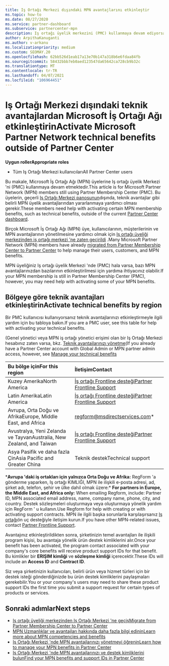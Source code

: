 ```yaml
---
title: Iş Ortağı Merkezi dışındaki MPN avantajlarını etkinleştir
ms.topic: how-to
ms.date: 08/27/2020
ms.service: partner-dashboard
ms.subservice: partnercenter-mpn
description: Iş ortağı üyelik merkezini (PMC) kullanmaya devam ediyorsanız, MPN teknik destek avantajlarınızı etkinleştirmeye ve size destek kimlikleri sunabilmeniz için kiminle iletişim kuracağınızı öğrenin.
author: ArpithaKanuganti
ms.author: v-arkanu
ms.localizationpriority: medium
ms.custom: SEOMAY.20
ms.openlocfilehash: 62bb526d1eab17a13e70b147a318b6e6fdaa84fb
ms.sourcegitcommit: 58432bbb7eb0aed123547da65642ca728cb9b32c
ms.translationtype: MT
ms.contentlocale: tr-TR
ms.lasthandoff: 04/07/2021
ms.locfileid: "106964451"
---
```

# <a name="activate-microsoft-partner-network-technical-benefits-outside-of-partner-center"></a><span data-ttu-id="647d7-103">Iş Ortağı Merkezi dışındaki teknik avantajlardan Microsoft İş Ortağı Ağı etkinleştirin</span><span class="sxs-lookup"><span data-stu-id="647d7-103">Activate Microsoft Partner Network technical benefits outside of Partner Center</span></span>


<span data-ttu-id="647d7-104">**Uygun roller**</span><span class="sxs-lookup"><span data-stu-id="647d7-104">**Appropriate roles**</span></span>

- <span data-ttu-id="647d7-105">Tüm Iş Ortağı Merkezi kullanıcıları</span><span class="sxs-lookup"><span data-stu-id="647d7-105">All Partner Center users</span></span>

<span data-ttu-id="647d7-106">Bu makale, Microsoft İş Ortağı Ağı (MPN) üyelerine Iş ortağı üyelik Merkezi 'ni (PMC) kullanmaya devam etmektedir.</span><span class="sxs-lookup"><span data-stu-id="647d7-106">This article is for Microsoft Partner Network (MPN) members still using Partner Membership Center (PMC).</span></span> <span data-ttu-id="647d7-107">Bu üyelerin, geçerli [Iş Ortağı Merkezi panosunun](https://partner.microsoft.com/dashboard)dışında, teknik avantajlar gibi belirli MPN üyelik avantajlarından yararlanmaya yardımcı olması gerekir.</span><span class="sxs-lookup"><span data-stu-id="647d7-107">These members need help with activating certain MPN membership benefits, such as technical benefits, outside of the current [Partner Center dashboard](https://partner.microsoft.com/dashboard).</span></span>

<span data-ttu-id="647d7-108">Birçok Microsoft İş Ortağı Ağı (MPN) üye, kullanıcılarının, müşterilerinin ve MPN avantajlarının yönetilmesine yardımcı olmak için [Iş ortağı üyeliği merkezinden iş ortağı merkezi 'ne zaten geçirildi](prepare-pmc-pc-migration.md) .</span><span class="sxs-lookup"><span data-stu-id="647d7-108">Many Microsoft Partner Network (MPN) members have already [migrated from Partner Membership Center to Partner Center](prepare-pmc-pc-migration.md) to help manage their users, customers, and MPN benefits.</span></span>

<span data-ttu-id="647d7-109">MPN üyeliğiniz Iş ortağı üyelik Merkezi 'nde (PMC) hala varsa, bazı MPN avantajlarınızdan bazılarının etkinleştirilmesi için yardıma ihtiyacınız olabilir.</span><span class="sxs-lookup"><span data-stu-id="647d7-109">If your MPN membership is still in Partner Membership Center (PMC), however, you may need help with activating some of your MPN benefits.</span></span>

## <a name="activate-technical-benefits-by-region"></a><span data-ttu-id="647d7-110">Bölgeye göre teknik avantajları etkinleştirin</span><span class="sxs-lookup"><span data-stu-id="647d7-110">Activate technical benefits by region</span></span>

<span data-ttu-id="647d7-111">Bir PMC kullanıcısı kullanıyorsanız teknik avantajlarınızı etkinleştirmeyle ilgili yardım için bu tabloya bakın.</span><span class="sxs-lookup"><span data-stu-id="647d7-111">If you are a PMC user, see this table for help with activating your technical benefits.</span></span>

<span data-ttu-id="647d7-112">(Genel yönetici veya MPN iş ortağı yönetici erişimi olan bir Iş Ortağı Merkezi hesabınız zaten varsa, bkz. [Teknik avantajlarınızı yönetme](https://docs.microsoft.com/partner-center/manage-your-partner-network-benefits#manage-technical-benefits)</span><span class="sxs-lookup"><span data-stu-id="647d7-112">(If you already have a Partner Center account with Global Admin or MPN partner admin access, however, see [Manage your technical benefits](https://docs.microsoft.com/partner-center/manage-your-partner-network-benefits#manage-technical-benefits)</span></span>

|<span data-ttu-id="647d7-113">Bu bölge için</span><span class="sxs-lookup"><span data-stu-id="647d7-113">For this region</span></span>  | <span data-ttu-id="647d7-114">İletişim</span><span class="sxs-lookup"><span data-stu-id="647d7-114">Contact</span></span> |
|:--------|:------------|
|<span data-ttu-id="647d7-115">Kuzey Amerika</span><span class="sxs-lookup"><span data-stu-id="647d7-115">North America</span></span>  | [<span data-ttu-id="647d7-116">İş ortağı Frontline desteği</span><span class="sxs-lookup"><span data-stu-id="647d7-116">Partner Frontline Support</span></span>](https://partner.microsoft.com/support?issueid=300-0042)  |
|<span data-ttu-id="647d7-117">Latin Amerika</span><span class="sxs-lookup"><span data-stu-id="647d7-117">Latin America</span></span>  | [<span data-ttu-id="647d7-118">İş ortağı Frontline desteği</span><span class="sxs-lookup"><span data-stu-id="647d7-118">Partner Frontline Support</span></span>](https://partner.microsoft.com/support?issueid=300-0042)  |
|<span data-ttu-id="647d7-119">Avrupa, Orta Doğu ve Afrika</span><span class="sxs-lookup"><span data-stu-id="647d7-119">Europe, Middle East, and Africa</span></span>  | [regform@msdirectservices.com](mailto:regform@msdirectservices.com)*  |
|<span data-ttu-id="647d7-120">Avustralya, Yeni Zelanda ve Tayvan</span><span class="sxs-lookup"><span data-stu-id="647d7-120">Australia, New Zealand, and Taiwan</span></span>  | [<span data-ttu-id="647d7-121">İş ortağı Frontline desteği</span><span class="sxs-lookup"><span data-stu-id="647d7-121">Partner Frontline Support</span></span>](https://partner.microsoft.com/support?issueid=300-0042)  |
|<span data-ttu-id="647d7-122">Asya Pasifik ve daha fazla Çin</span><span class="sxs-lookup"><span data-stu-id="647d7-122">Asia Pacific and Greater China</span></span>  | <span data-ttu-id="647d7-123">Teknik destek</span><span class="sxs-lookup"><span data-stu-id="647d7-123">Technical support</span></span>  |

<span data-ttu-id="647d7-124">\***Avrupa 'daki iş ortakları için yalnızca Orta Doğu ve Afrika:** RegForm 'a gönderme yaparken, Iş ortağı KIMLIĞI, MPN ile ilişkili e-posta adresi, ad, şirket adı, telefon, şehir ve ülke dahil olmak üzere:</span><span class="sxs-lookup"><span data-stu-id="647d7-124">\* **For partners in Europe, the Middle East, and Africa only:** When emailing Regform, include: Partner ID, MPN associated email address, name, company name, phone, city, and country.</span></span> <span data-ttu-id="647d7-125">Destek sözleşmeleri oluşturmaya veya oluşturmaya yönelik yardım için RegForm ' u kullanın.</span><span class="sxs-lookup"><span data-stu-id="647d7-125">Use Regform for help with creating or with activating support contracts.</span></span> <span data-ttu-id="647d7-126">MPN ile ilgili başka sorunlarla karşılaşırsanız [Iş ortağı](https://partner.microsoft.com/support?issueid=300-0042)ön uç desteğiyle iletişim kurun.</span><span class="sxs-lookup"><span data-stu-id="647d7-126">If you have other MPN-related issues, contact [Partner Frontline Support](https://partner.microsoft.com/support?issueid=300-0042).</span></span>

<span data-ttu-id="647d7-127">Avantajınız etkinleştirildikten sonra, şirketinizin temel avantajları ile ilişkili program kişisi, bu avantaja yönelik ürün destek kimliklerini alır.</span><span class="sxs-lookup"><span data-stu-id="647d7-127">Once your benefit has been activated, the program contact associated with your company's core benefits will receive product support IDs for that benefit.</span></span> <span data-ttu-id="647d7-128">Bu kimlikler bir **ERIŞIM kimliği** ve **sözleşme kimliği** içerecektir.</span><span class="sxs-lookup"><span data-stu-id="647d7-128">These IDs will include an **Access ID** and **Contract ID**.</span></span> 

<span data-ttu-id="647d7-129">Siz veya şirketinizin kullanıcıları, belirli ürün veya hizmet türleri için bir destek isteği gönderdiğinizde bu ürün destek kimliklerini paylaşmaları gerekebilir.</span><span class="sxs-lookup"><span data-stu-id="647d7-129">You or your company's users may need to share these product support IDs the first time you submit a support request for certain types of products or services.</span></span>

## <a name="next-steps"></a><span data-ttu-id="647d7-130">Sonraki adımlar</span><span class="sxs-lookup"><span data-stu-id="647d7-130">Next steps</span></span>

- [<span data-ttu-id="647d7-131">Iş ortağı üyeliği merkezinden Iş Ortağı Merkezi 'ne geçiş</span><span class="sxs-lookup"><span data-stu-id="647d7-131">Migrate from Partner Membership Center to Partner Center</span></span>](prepare-pmc-pc-migration.md)
- [<span data-ttu-id="647d7-132">MPN Uzmanlıklar ve avantajları hakkında daha fazla bilgi edinin</span><span class="sxs-lookup"><span data-stu-id="647d7-132">Learn more about MPN competencies and benefits</span></span>](learn-about-competencies.md)
- [<span data-ttu-id="647d7-133">Iş Ortağı Merkezi 'nde MPN avantajlarınızı yönetmeyi öğrenin</span><span class="sxs-lookup"><span data-stu-id="647d7-133">Learn how to manage your MPN benefits in Partner Center</span></span>](manage-your-partner-network-benefits.md)
- [<span data-ttu-id="647d7-134">Iş Ortağı Merkezi 'nde MPN avantajlarınızı ve destek kimliklerini bulun</span><span class="sxs-lookup"><span data-stu-id="647d7-134">Find your MPN benefits and support IDs in Partner Center</span></span>](mpn-find-benefits.md)
